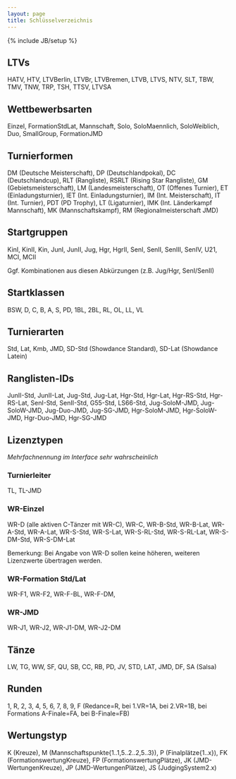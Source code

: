 ---layout: pagetitle: Schlüsselverzeichnis---{% include JB/setup %}## LTVs ##HATV, HTV, LTVBerlin, LTVBr, LTVBremen, LTVB, LTVS, NTV, SLT, TBW, TMV, TNW, TRP, TSH, TTSV, LTVSA## Wettbewerbsarten ##Einzel, FormationStdLat, Mannschaft, Solo, SoloMaennlich, SoloWeiblich, Duo, SmallGroup, FormationJMD## Turnierformen ##DM (Deutsche Meisterschaft), DP (Deutschlandpokal), DC (Deutschlandcup), RLT (Rangliste), RSRLT (Rising Star Rangliste), GM (Gebietsmeisterschaft), LM (Landesmeisterschaft), OT (Offenes Turnier), ET (Einladungsturnier), IET (Int. Einladungsturnier), IM (Int. Meisterschaft), IT (Int. Turnier), PDT (PD Trophy), LT (Ligaturnier), IMK (Int. Länderkampf Mannschaft), MK (Mannschaftskampf), RM (Regionalmeisterschaft JMD)## Startgruppen ##KinI, KinII, Kin, JunI, JunII, Jug, Hgr, HgrII, SenI, SenII, SenIII, SenIV, U21, MCI, MCIIGgf. Kombinationen aus diesen Abkürzungen (z.B. Jug/Hgr, SenI/SenII)## Startklassen ##BSW, D, C, B, A, S, PD, 1BL, 2BL, RL, OL, LL, VL## Turnierarten ##Std, Lat, Kmb, JMD, SD-Std (Showdance Standard), SD-Lat (Showdance Latein)## Ranglisten-IDs ##JunII-Std, JunII-Lat, Jug-Std, Jug-Lat, Hgr-Std, Hgr-Lat, Hgr-RS-Std, Hgr-RS-Lat, SenI-Std, SenII-Std, G55-Std, LS66-Std, Jug-SoloM-JMD, Jug-SoloW-JMD, Jug-Duo-JMD, Jug-SG-JMD, Hgr-SoloM-JMD, Hgr-SoloW-JMD, Hgr-Duo-JMD, Hgr-SG-JMD## Lizenztypen ##*Mehrfachnennung im Interface sehr wahrscheinlich*### Turnierleiter ###TL, TL-JMD### WR-Einzel ###WR-D (alle aktiven C-Tänzer mit WR-C), WR-C, WR-B-Std, WR-B-Lat, WR-A-Std, WR-A-Lat, WR-S-Std, WR-S-Lat, WR-S-RL-Std, WR-S-RL-Lat, WR-S-DM-Std, WR-S-DM-LatBemerkung: Bei Angabe von WR-D sollen keine höheren, weiteren Lizenzwerte übertragen werden.### WR-Formation Std/Lat ###WR-F1, WR-F2, WR-F-BL, WR-F-DM, ### WR-JMD ###WR-J1, WR-J2, WR-J1-DM, WR-J2-DM## Tänze ##LW, TG, WW, SF, QU, SB, CC, RB, PD, JV, STD, LAT, JMD, DF, SA (Salsa)## Runden ##1, R, 2, 3, 4, 5, 6, 7, 8, 9, F (Redance=R, bei 1.VR=1A, bei 2.VR=1B, bei Formations A-Finale=FA, bei B-Finale=FB)## Wertungstyp ##K (Kreuze), M (Mannschaftspunkte{1..1,5..2..2,5..3}), P (Finalplätze{1..x}), FK (FormationswertungKreuze), FP (FormationswertungPlätze), JK (JMD-WertungenKreuze), JP (JMD-WertungenPlätze), JS (JudgingSystem2.x) 